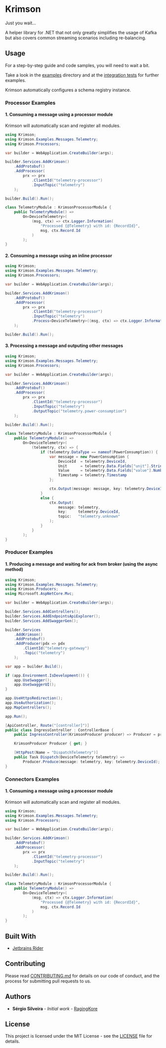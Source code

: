 # Krimson

Just you wait...

A helper library for .NET that not only greatly simplifies the usage of Kafka but also covers common streaming scenarios including re-balancing.

## Usage

For a step-by-step guide and code samples, you will need to wait a bit.

Take a look in the [examples](examples) directory and at the [integration tests](tests/Krimson.Tests) for further examples.

Krimson automatically configures a schema registry instance.

### Processor Examples

#### 1. Consuming a message using a processor module

Krimson will automatically scan and register all modules.

```csharp
using Krimson;
using Krimson.Examples.Messages.Telemetry;
using Krimson.Processors;

var builder = WebApplication.CreateBuilder(args);

builder.Services.AddKrimson()
    .AddProtobuf()
    .AddProcessor(
        prx => prx
            .ClientId("telemetry-processor")
            .InputTopic("telemetry")
    );

builder.Build().Run();

class TelemetryModule : KrimsonProcessorModule {
    public TelemetryModule() =>
        On<DeviceTelemetry>(
            (msg, ctx) => ctx.Logger.Information(
                "Processed {@Telemetry} with id: {RecordId}",
                msg, ctx.Record.Id
            )
        );
}
```

#### 2. Consuming a message using an inline processor

```csharp
using Krimson;
using Krimson.Examples.Messages.Telemetry;
using Krimson.Processors;

var builder = WebApplication.CreateBuilder(args);

builder.Services.AddKrimson()
    .AddProtobuf()
    .AddProcessor(
        prx => prx
            .ClientId("telemetry-processor")
            .InputTopic("telemetry")
            .Process<DeviceTelemetry>((msg, ctx) => ctx.Logger.Information("Processed {@Telemetry} with id: {RecordId}", msg, ctx.Record.Id))
    );

builder.Build().Run();
```

#### 3. Processing a message and outputing other messages

```csharp
using Krimson;
using Krimson.Examples.Messages.Telemetry;
using Krimson.Processors;

var builder = WebApplication.CreateBuilder(args);

builder.Services.AddKrimson()
    .AddProtobuf()
    .AddProcessor(
        prx => prx
            .ClientId("telemetry-processor")
            .InputTopic("telemetry")
            .OutputTopic("telemetry.power-consumption")
    );

builder.Build().Run();

class TelemetryModule : KrimsonProcessorModule {
    public TelemetryModule() =>
        On<DeviceTelemetry>(
            (telemetry, ctx) => {
                if (telemetry.DataType == nameof(PowerConsumption)) {
                    var message = new PowerConsumption {
                        DeviceId  = telemetry.DeviceId,
                        Unit      = telemetry.Data.Fields["unit"].StringValue,
                        Value     = telemetry.Data.Fields["value"].NumberValue,
                        Timestamp = telemetry.Timestamp
                    };

                    ctx.Output(message: message, key: telemetry.DeviceId);
                }
                else {
                    ctx.Output(
                        message: telemetry,
                        key:     telemetry.DeviceId,
                        topic:   "telemetry.unknown"
                    );
                }
            }
        );
}
```

### Producer Examples

#### 1. Producing a message and waiting for ack from broker (using the async method)

```csharp
using Krimson;
using Krimson.Examples.Messages.Telemetry;
using Krimson.Producers;
using Microsoft.AspNetCore.Mvc;

var builder = WebApplication.CreateBuilder(args);

builder.Services.AddControllers();
builder.Services.AddEndpointsApiExplorer();
builder.Services.AddSwaggerGen();

builder.Services
    .AddKrimson()
    .AddProtobuf()
    .AddProducer(pdx => pdx
        .ClientId("telemetry-gateway")
        .Topic("telemetry")
    );

var app = builder.Build();

if (app.Environment.IsDevelopment()) {
    app.UseSwagger();
    app.UseSwaggerUI();
}

app.UseHttpsRedirection();
app.UseAuthorization();
app.MapControllers();

app.Run();

[ApiController, Route("[controller]")]
public class IngressController : ControllerBase {
    public IngressController(KrimsonProducer producer) => Producer = producer;

    KrimsonProducer Producer { get; }

    [HttpPost(Name = "DispatchTelemetry")]
    public Task Dispatch(DeviceTelemetry telemetry) =>
        Producer.Produce(message: telemetry, key: telemetry.DeviceId);
}
```

### Connectors Examples

#### 1. Consuming a message using a processor module

Krimson will automatically scan and register all modules.

```csharp
using Krimson;
using Krimson.Examples.Messages.Telemetry;
using Krimson.Processors;

var builder = WebApplication.CreateBuilder(args);

builder.Services.AddKrimson()
    .AddProtobuf()
    .AddProcessor(
        prx => prx
            .ClientId("telemetry-processor")
            .InputTopic("telemetry")
    );

builder.Build().Run();

class TelemetryModule : KrimsonProcessorModule {
    public TelemetryModule() =>
        On<DeviceTelemetry>(
            (msg, ctx) => ctx.Logger.Information(
                "Processed {@Telemetry} with id: {RecordId}",
                msg, ctx.Record.Id
            )
        );
}
```

## Built With

- [Jetbrains Rider](https://www.jetbrains.com/rider/)

## Contributing

Please read [CONTRIBUTING.md](CONTRIBUTING.md) for details on our code of conduct, and the process for submitting pull requests to us.

## Authors

- **Sérgio Silveira** - _Initial work_ - [RagingKore](https://github.com/ragingkore)

## License

This project is licensed under the MIT License - see the [LICENSE](LICENSE) file for details.
